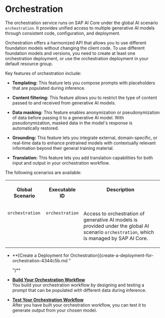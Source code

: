 <!-- copy4953dc10c6dd48fe85f37b41109dffe2 -->

# Orchestration

The orchestration service runs on SAP AI Core under the global AI scenario `orchestration`. It provides unified access to multiple generative AI models through consistent code, configuration, and deployment.

Orchestration offers a harmonized API that allows you to use different foundation models without changing the client code. To use different foundation models and versions, you need to create at least one orchestration deployment, or use the orchestration deployment in your default resource group.

Key features of orchestration include:

-   **Templating:** This feature lets you compose prompts with placeholders that are populated during inference.

-   **Content filtering:** This feature allows you to restrict the type of content passed to and received from generative AI models.

-   **Data masking:** This feature enables anonymization or pseudonymization of data before passing it to a generative AI model. With pseudonymization, masked data in the model's response is automatically restored.

-   **Grounding:** This feature lets you integrate external, domain-specific, or real-time data to enhance pretrained models with contextually relevant information beyond their general training material.

-   **Translation:** This feature lets you add translation capabilities for both input and output in your orchestration workflow.


The following scenarios are available:


<table>
<tr>
<th valign="top">

Global Scenario

</th>
<th valign="top">

Executable ID

</th>
<th valign="top">

Description

</th>
</tr>
<tr>
<td valign="top">

`orchestration`

</td>
<td valign="top">

`orchestration`

</td>
<td valign="top">

Access to orchestration of generative AI models is provided under the global AI scenario `orchestration`, which is managed by SAP AI Core.

</td>
</tr>
</table>

-   **[Create a Deployment for Orchestration](create-a-deployment-for-orchestration-4344c5b.md "
		
	")**  

-   **[Build Your Orchestration Workflow](build-your-orchestration-workflow-b7dc8b4.md "You build your orchestration workflow by designing and testing a prompt that can be
		populated with different data during inference.")**  
You build your orchestration workflow by designing and testing a prompt that can be populated with different data during inference.
-   **[Test Your Orchestration Workflow](test-your-orchestration-workflow-5b0183d.md "After you have built your orchestration workflow, you can test it to generate output
		from your chosen model.")**  
After you have built your orchestration workflow, you can test it to generate output from your chosen model.

